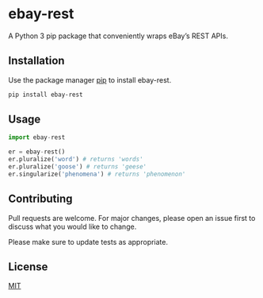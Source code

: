 # ebay-rest
A Python 3 pip package that conveniently wraps eBay’s REST APIs.

## Installation

Use the package manager [pip](https://pip.pypa.io/en/stable/) to install ebay-rest.

```bash
pip install ebay-rest
```

## Usage

```python
import ebay-rest

er = ebay-rest()
er.pluralize('word') # returns 'words'
er.pluralize('goose') # returns 'geese'
er.singularize('phenomena') # returns 'phenomenon'
```

## Contributing
Pull requests are welcome. For major changes, please open an issue first to discuss what you would like to change.

Please make sure to update tests as appropriate.

## License
[MIT](https://choosealicense.com/licenses/mit/)